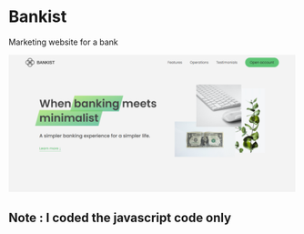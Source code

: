 # Bankist
Marketing website for a bank

![Screenshot](https://github.com/AbdelrahmanAbdelfattah/Bankist/blob/master/Screenshot%202022-12-04%20001840.png)
## Note : I coded the javascript code only 

